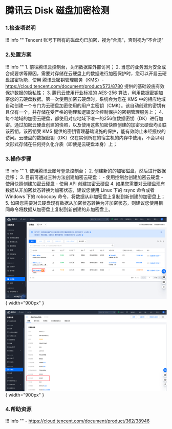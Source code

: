 # 腾讯云 Disk 磁盘加密检测

### 1.检查项说明
!!! info ""
    Tencent 账号下所有的磁盘均已加密，视为“合规”，否则视为“不合规”

### 2.处置方案
!!! info ""
    1. 前往腾讯云控制台，关闭数据库外部访问；
    2. 当您的业务因为安全或合规要求等原因，需要对存储在云硬盘上的数据进行加密保护时，您可以开启云硬盘加密功能，使用 腾讯云密钥管理服务（KMS）- https://cloud.tencent.com/document/product/573/8780 提供的基础设施有效保护数据的隐私性；
    3. 腾讯云使用行业标准的 AES-256 算法，利用数据密钥加密您的云硬盘数据。第一次使用加密云硬盘时，系统会为您在 KMS 中的相应地域自动创建一个专门为云硬盘加密使用的用户主密钥（CMK）。该自动创建的密钥有且仅有一个，并存储在受严格的物理和逻辑安全控制保护的密钥管理服务上；
    4. 每个地域的加密云硬盘，都使用对应地域下唯一的256位数据密钥（DK）进行加密。通过加密云硬盘创建的快照，以及使用这些加密快照创建的加密云硬盘均关联该密钥。该密钥受 KMS 提供的密钥管理基础设施的保护，能有效防止未经授权的访问。云硬盘的数据密钥（DK）仅在实例所在的宿主机的内存中使用，不会以明文形式存储在任何持久化介质（即使是云硬盘本身）上；

    
### 3.操作步骤
!!! info ""
    1. 使用腾讯云账号登录控制台；
    2. 创建新的的加密磁盘，然后进行数据迁移；
    3. 目前可通过三种方法创建加密云硬盘：
        - 使用控制台创建加密云硬盘
        - 使用快照创建加密云硬盘
        - 使用 API 创建加密云硬盘
    4. 如果您需要对云硬盘现有数据从非加密状态转换为加密状态，建议您使用 Linux 下的 rsync 命令或者 Windows 下的 robocopy 命令，将数据从非加密盘上复制到新创建的加密盘上；
    5. 如果您需要对云硬盘现有数据从加密状态转换为非加密状态，则建议您使用相同命令将数据从加密盘上复制到新创建的非加密盘上。

![处置方案-查看当前磁盘列表](../../img/suggest/tencent/disk-list.png){ width="900px" }

![处置方案-查看当前磁盘加密](../../img/suggest/tencent/disk-encryption-status.png){ width="900px" }


### 4.帮助资源
!!! info ""
    - https://cloud.tencent.com/document/product/362/38946